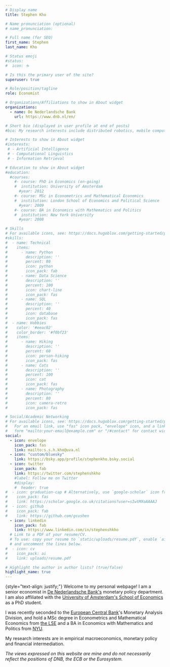 ```yaml
---
# Display name
title: Stephen Kho

# Name pronunciation (optional)
# name_pronunciation: 

# Full name (for SEO)
first_name: Stephen
last_name: Kho

# Status emoji
#status:
#  icon: ☕️

# Is this the primary user of the site?
superuser: true

# Role/position/tagline
role: Economist

# Organizations/Affiliations to show in About widget
organizations:
  - name: De Nederlandsche Bank
    url: https://www.dnb.nl/en/

# Short bio (displayed in user profile at end of posts)
#bio: My research interests include distributed robotics, mobile computing and programmable matter.

# Interests to show in About widget
#interests:
 # - Artificial Intelligence
 # - Computational Linguistics
 # - Information Retrieval

# Education to show in About widget
#education:
  #courses:
    #- course: PhD in Economics (on-going)
    #  institution: University of Amsterdam
      #year: 2012
    #- course: MSc in Econometrics and Mathematical Economics
    #  institution: London School of Economics and Political Science
      #year: 2009
    #- course: BA in Economics with Mathematics and Politics
    #  institution: New York University
      #year: 2008

# Skills
# For available icons, see: https://docs.hugoblox.com/getting-started/page-builder/#icons
#skills:
#  - name: Technical
#    items:
#      - name: Python
#        description: ''
#        percent: 80
#        icon: python
#        icon_pack: fab
#      - name: Data Science
#        description: ''
#        percent: 100
#        icon: chart-line
#        icon_pack: fas
#      - name: SQL
#        description: ''
#        percent: 40
#        icon: database
#        icon_pack: fas
#  - name: Hobbies
#    color: '#eeac02'
#    color_border: '#f0bf23'
#    items:
#      - name: Hiking
#        description: ''
#        percent: 60
#        icon: person-hiking
#        icon_pack: fas
#      - name: Cats
#        description: ''
#        percent: 100
#        icon: cat
#        icon_pack: fas
#      - name: Photography
#        description: ''
#        percent: 80
#        icon: camera-retro
#        icon_pack: fas

# Social/Academic Networking
# For available icons, see: https://docs.hugoblox.com/getting-started/page-builder/#icons
#   For an email link, use "fas" icon pack, "envelope" icon, and a link in the
#   form "mailto:your-email@example.com" or "/#contact" for contact widget.
social:
  - icon: envelope
    icon_pack: fas
    link: mailto:s.s.h.kho@uva.nl
  - icon: "custom/bluesky" 
    link: https://bsky.app/profile/stephenkho.bsky.social
  - icon: twitter
    icon_pack: fab
    link: https://twitter.com/stephenshkho
    #label: Follow me on Twitter
    #display:
    #  header: true
#  - icon: graduation-cap # Alternatively, use `google-scholar` icon from `ai` icon pack
#    icon_pack: fas
#    link: https://scholar.google.co.uk/citations?user=sIwtMXoAAAAJ
#  - icon: github
#    icon_pack: fab
#    link: https://github.com/gcushen
  - icon: linkedin
    icon_pack: fab
    link: https://www.linkedin.com/in/stephenshkho
  # Link to a PDF of your resume/CV.
  # To use: copy your resume to `static/uploads/resume.pdf`, enable `ai` icons in `params.yaml`,
  # and uncomment the lines below.
#  - icon: cv
#    icon_pack: ai
#    link: uploads/resume.pdf

# Highlight the author in author lists? (true/false)
highlight_name: true
---
```

{style="text-align: justify;"}
Welcome to my personal webpage! I am a senior economist in [De Nederlandsche Bank's](https://www.dnb.nl/en/) monetary policy department. I am also affiliated with the [University of Amsterdam's School of Economics](https://ase.uva.nl/) as a PhD student. 

I was recently seconded to the [European Central Bank](https://www.ecb.europa.eu/)'s Monetary Analysis Division, and hold a MSc degree in Econometrics and Mathematical Economics from [the LSE](https://www.lse.ac.uk) and a BA in Economics with Mathematics and Politics from [NYU](https://www.nyu.edu).

My research interests are in empirical macroeconomics, monetary policy and financial intermediation.

*The views expressed on this website are mine and do not necessarily reflect the positions of DNB, the ECB or the Eurosystem.* 



